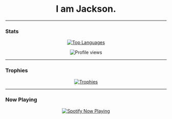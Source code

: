 <h1 align="center">I am Jackson.</h1>

---

### Stats

<p align="center">
  <a href="https://github.com/anuraghazra/github-readme-stats">
    <img alt="Top Languages" src="https://readme-stats-bay-nine.vercel.app/api/top-langs?username=packjackisback&hide=javascript,html,css,typescript,python" />
  </a>
</p>

<p align="center">
  <img src="https://komarev.com/ghpvc/?username=packjackisback&label=Profile%20views&color=0e75b6&style=plastic" alt="Profile views" />
</p>

---

### Trophies

<p align="center">
  <a href="https://github.com/ryo-ma/github-profile-trophy">
    <img src="https://github-profile-trophy.vercel.app/?username=packjackisback&theme=onedark" alt="Trophies" />
  </a>
</p>

---

### Now Playing

<p align="center">
  <a href="https://spotify-github-profile.kittinanx.com/api/view?uid=31bckvdwodxqi2swdf2skkkv6hum&redirect=true">
    <img src="https://spotify-github-profile.kittinanx.com/api/view?uid=31bckvdwodxqi2swdf2skkkv6hum&cover_image=true&theme=compact&show_offline=false&background_color=121212&interchange=true" alt="Spotify Now Playing" />
  </a>
</p>

